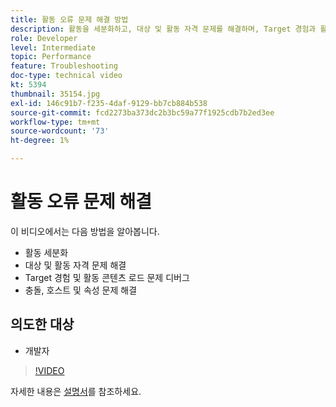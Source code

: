 ```yaml
---
title: 활동 오류 문제 해결 방법
description: 활동을 세분화하고, 대상 및 활동 자격 문제를 해결하며, Target 경험과 활동 콘텐츠 로드 문제를 디버깅하고, 충돌, 호스트 및 속성을 해결하는 방법을 알아봅니다.
role: Developer
level: Intermediate
topic: Performance
feature: Troubleshooting
doc-type: technical video
kt: 5394
thumbnail: 35154.jpg
exl-id: 146c91b7-f235-4daf-9129-bb7cb884b538
source-git-commit: fcd2273ba373dc2b3bc59a77f1925cdb7b2ed3ee
workflow-type: tm+mt
source-wordcount: '73'
ht-degree: 1%

---
```


# 활동 오류 문제 해결

이 비디오에서는 다음 방법을 알아봅니다.

* 활동 세분화
* 대상 및 활동 자격 문제 해결
* Target 경험 및 활동 콘텐츠 로드 문제 디버그
* 충돌, 호스트 및 속성 문제 해결

## 의도한 대상

* 개발자

>[!VIDEO](https://video.tv.adobe.com/v/35154/?quality=12)

자세한 내용은 [설명서](https://experienceleague.adobe.com/docs/target/using/troubleshoot/troubleshooting-target.html?lang=ko)를 참조하세요.

